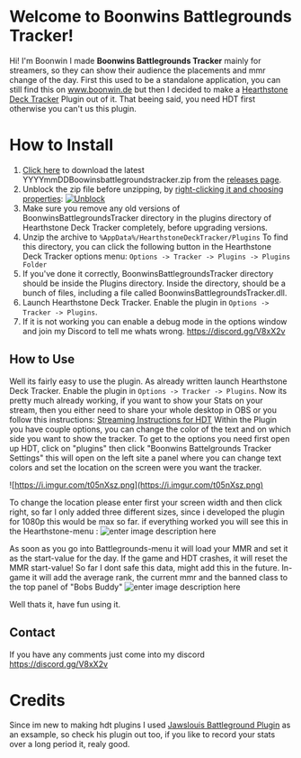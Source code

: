 # Welcome to Boonwins Battlegrounds Tracker!

Hi! I'm Boonwin I made **Boonwins Battlegrounds Tracker** mainly for streamers, so they can show their audience the placements and mmr change of the day. First this used to be a standalone application, you can still find this on www.boonwin.de but then I decided to make a [Hearthstone Deck Tracker](https://github.com/HearthSim/Hearthstone-Deck-Tracker) Plugin out of it. That beeing said, you need HDT first otherwise you can't us this plugin. 

# How to Install

1. [Click here]([https://github.com/boonwin/BoonwinsBattlegroundsTracker/releases](https://github.com/boonwin/BoonwinsBattlegroundsTracker/releases)) to download the latest YYYYmmDDBoowinsbattlegroundstracker.zip from the [releases page]([https://github.com/boonwin/BoonwinsBattlegroundsTracker/releases](https://github.com/boonwin/BoonwinsBattlegroundsTracker/releases)).
2.  Unblock the zip file before unzipping, by  [right-clicking it and choosing properties](http://blogs.msdn.com/b/delay/p/unblockingdownloadedfile.aspx):  [![Unblock](https://github.com/rembound/Arena-Helper/raw/master/images/unblock.png?raw=true)](https://github.com/rembound/Arena-Helper/blob/master/images/unblock.png?raw=true)
3.  Make sure you remove any old versions of BoonwinsBattlegroundsTracker directory in the plugins directory of Hearthstone Deck Tracker completely, before upgrading versions.
4.  Unzip the archive to  `%AppData%/HearthstoneDeckTracker/Plugins`  To find this directory, you can click the following button in the Hearthstone Deck Tracker options menu:  `Options -> Tracker -> Plugins -> Plugins Folder`
5.  If you've done it correctly, BoonwinsBattlegroundsTracker directory should be inside the Plugins directory. Inside the directory, should be a bunch of files, including a file called BoonwinsBattlegroundsTracker.dll.
6.  Launch Hearthstone Deck Tracker. Enable the plugin in  `Options -> Tracker -> Plugins`.
8.  If it is not working you can enable a debug mode in the options window and join my Discord to tell me whats wrong. https://discord.gg/V8xX2v

## How to Use

Well its fairly easy to use the plugin. As already written launch Hearthstone Deck Tracker. Enable the plugin in  `Options -> Tracker -> Plugins`. 
Now its pretty much already working, if you want to show your Stats on your stream, then you either need to share your whole desktop in OBS or you follow this instructions: [Streaming Instructions for HDT](https://github.com/HearthSim/Hearthstone-Deck-Tracker/wiki/Streaming-Instructions)
Within the Plugin you have couple options, you can change the color of the text and on which side you want to show the tracker. 
To get to the options you need first open up HDT, click on "plugins" then click "Boonwins Battelgrounds Tracker Settings" this will open on the left site a panel where you can change text colors and set the location on the screen were you want the tracker.

![https://i.imgur.com/t05nXsz.png](https://i.imgur.com/t05nXsz.png)

To change the location please enter first your screen width and then click right, so far I only added three different sizes, since i developed the plugin for 1080p this would be max so far.
if everything worked you will see this in the Hearthstone-menu : ![enter image description here](https://i.imgur.com/fuiGhUS.png)

As soon as you go into Battlegrounds-menu it will load your MMR and set it as the start-value for the day. If the game and HDT crashes, it will reset the MMR start-value! So far I dont safe this data, might add this in the future.
In-game it will add the average rank, the current mmr and the banned class to the top panel of "Bobs Buddy"
![enter image description here](https://i.imgur.com/I3Fv1PS.png)

Well thats it, have fun using it.

## Contact
If you have any comments just come into my discord https://discord.gg/V8xX2v

# Credits
Since im new to making hdt plugins I used [Jawslouis Battleground Plugin](https://github.com/jawslouis/battlegrounds-stats/) as an exsample, so check his plugin out too, if you like to record your stats over a long period it, realy good.
